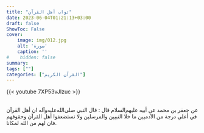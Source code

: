 ```yaml
---
title: "ثواب أهل القرآن"
date: 2023-06-04T01:21:13+03:00
draft: false
ShowToc: False
cover:
    image: img/012.jpg
    alt: 'صورة'
    caption: ''
#    hidden: false
summary: 
tags: [""]
categories: ["القرآن الكريم"]
---
```


{{< youtube 7XP53vJIzuc >}}  
 <br>

عن جعفر بن
محمد عن أبيه عليهم‌السلام قال : قال النبي صلى‌الله‌عليه‌وآله ان أهل القرآن في أعلى
درجة من الآدميين ما خلا النبيين والمرسلين ولا تستضعفوا أهل القرآن
وحقوقهم فان لهم من الله لمكانا.

